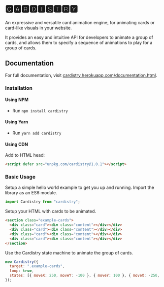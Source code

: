# 🅲🅰🆁🅳🅸🆂🆃🆁🆈

An expressive and versatile card animation engine, for animating cards or card-like visuals in your website.

It provides an easy and intuitive API for developers to animate a group of cards, and allows them to specify a sequence of animations to play for a group of cards.

## Documentation

For full documentation, visit [cardistry.herokuapp.com/documentation.html](https://cardistry.herokuapp.com/documentation.html).

### Installation

#### Using NPM

- Run `npm install cardistry`

#### Using Yarn

- Run `yarn add cardistry`

#### Using CDN

Add to HTML head:

```html
<script defer src="unpkg.com/cardistry@1.0.1"></script>
```

### Basic Usage

Setup a simple hello world example to get you up and running.
Import the library as an ES6 module.

```javascript
import Cardistry from "cardistry";
```

Setup your HTML with cards to be animated.

```html
<section class="example-cards">
  <div class="card"><div class="content"></div></div>
  <div class="card"><div class="content"></div></div>
  <div class="card"><div class="content"></div></div>
  <div class="card"><div class="content"></div></div>
</section>
```

Use the Cardistry state machine to animate the group of cards.

```javascript
new Cardistry({
  target: ".example-cards",
  loop: true,
  states: [{ moveX: 250, moveY: -100 }, { moveY: 100 }, { moveX: -250, moveY: -100 }, { moveY: 100 }],
});
```
